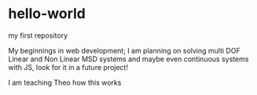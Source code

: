 # hello-world
my first repository

My beginnings in web development;
I am planning on solving multi DOF Linear and Non Linear MSD systems and maybe even continuous systems with JS, look for it in a future project!

I am teaching Theo how this works
